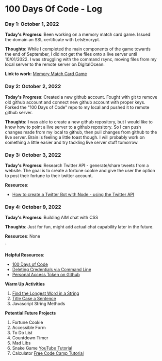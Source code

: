 # 100 Days Of Code - Log 

### Day 1: October 1, 2022

**Today's Progress**: Been working on a memory match card game. Issued the domain an SSL certificate with LetsEncrypt. 

**Thoughts:** While I completed the main components of the game towards the end of September, I did not get the files onto a live server until 10/01/2022. I was struggling with the command rsync, moving files from my local server to the remote server on DigitalOcean.

**Link to work:** [Memory Match Card Game](https://bananabrain.lol)

### Day 2: October 2, 2022

**Today's Progress**: Created a new github account. Fought with git to remove old github account and connect new github account with proper keys. Forked the "100 Days of Code" repo to my local and pushed it to remote github server. 

**Thoughts:** I was able to create a new github repository, but I would like to know how to point a live server to a github repository. So I can push changes made from my local to github, then pull changes from github to the live server. Brain is feeling a little toast though. I will probably work on something a little easier and try tackling live server stuff tomorrow. 

### Day 3: October 3, 2022

**Today's Progress**: Research Twitter API - generate/share tweets from a website. The goal is to create a fortune cookie and give the user the option to post their fortune to their twitter account. 

**Resources**: 
- [How to create a Twitter Bot with Node - using the Twitter API](https://www.youtube.com/watch?v=fD-GRCH_tks)

### Day 4: October 9, 2022

**Today's Progress**: Building AIM chat with CSS

**Thoughts**: Just for fun, might add actual chat capability later in the future. 

**Resources**: None

<!-- ### Day 0: Month 00, 2022

**Today's Progress**: 

**Thoughts**: 

**Resources**: 
- [Link Text](http://www.example.com) -->`


**Helpful Resources:** 
- [100 Days of Code](https://www.100daysofcode.com/)
- [Deleting Credentials via Command Line](https://stackoverflow.com/questions/29297154/github-invalid-username-or-password)
- [Personal Access Token on Github](https://namespaceit.com/blog/fatal-unable-to-access-the-requested-url-returned-error-403)

**Warm Up Activities**
1. [Find the Longest Word in a String](https://www.freecodecamp.com/challenges/find-the-longest-word-in-a-string)
2. [Title Case a Sentence](https://www.freecodecamp.com/challenges/title-case-a-sentence)
3. Javascript String Methods

**Potential Future Projects**
1. Fortune Cookie
2. Accessible Form
3. To Do List
4. Countdown Timer
5. Mad Libs
6. Snake Game [YouTube Tutorial](https://www.youtube.com/watch?v=QTcIXok9wNY)
7. Calculator [Free Code Camp Tutorial](https://www.freecodecamp.org/news/javascript-dom-build-a-calculator-app/)